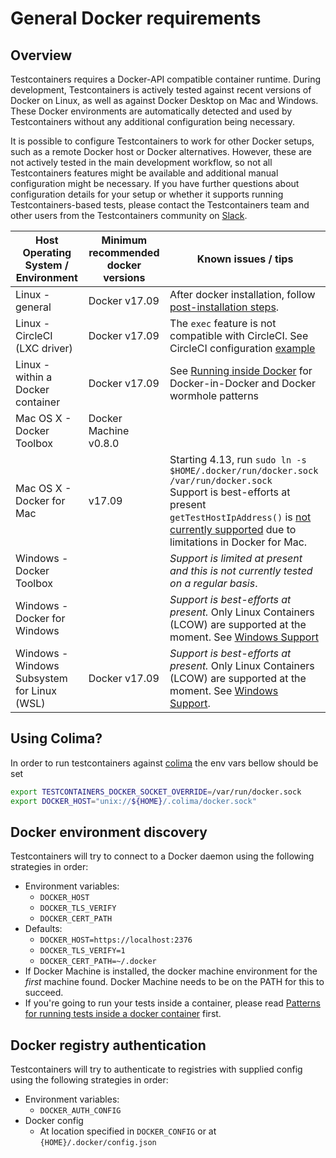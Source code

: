 # General Docker requirements

## Overview

Testcontainers requires a Docker-API compatible container runtime. 
During development, Testcontainers is actively tested against recent versions of Docker on Linux, as well as against Docker Desktop on Mac and Windows. 
These Docker environments are automatically detected and used by Testcontainers without any additional configuration being necessary.

It is possible to configure Testcontainers to work for other Docker setups, such as a remote Docker host or Docker alternatives. 
However, these are not actively tested in the main development workflow, so not all Testcontainers features might be available and additional manual configuration might be necessary. 
If you have further questions about configuration details for your setup or whether it supports running Testcontainers-based tests, 
please contact the Testcontainers team and other users from the Testcontainers community on [Slack](https://slack.testcontainers.org/).

| Host Operating System / Environment | Minimum recommended docker versions | Known issues / tips                                                                                                                                                                                                                                                                       |
|-------------------------------------|-----------------------------|-------------------------------------------------------------------------------------------------------------------------------------------------------------------------------------------------------------------------------------------------------------------------------------------|
| Linux - general                     | Docker v17.09              | After docker installation, follow [post-installation steps](https://docs.docker.com/engine/install/linux-postinstall/).                                                                                                                                                                   |
| Linux - CircleCI (LXC driver)      | Docker v17.09               | The `exec` feature is not compatible with CircleCI. See CircleCI configuration [example](./continuous_integration/circle_ci.md)                                                                                                                                                           |
| Linux - within a Docker container            | Docker v17.09              | See [Running inside Docker](continuous_integration/dind_patterns.md) for Docker-in-Docker and Docker wormhole patterns                                                                                                                                                                    |
| Mac OS X - Docker Toolbox           | Docker Machine v0.8.0  |                                                                                                                                                                                                                                                                                           |
| Mac OS X - Docker for Mac      | v17.09          | Starting 4.13, run `sudo ln -s $HOME/.docker/run/docker.sock /var/run/docker.sock`<br>Support is best-efforts at present<br>`getTestHostIpAddress()` is [not currently supported](https://github.com/testcontainers/testcontainers-java/issues/166) due to limitations in Docker for Mac. |
| Windows - Docker Toolbox            |                             | *Support is limited at present and this is not currently tested on a regular basis*.                                                                                                                                                                                                      |
| Windows - Docker for Windows   |                             | *Support is best-efforts at present.* Only Linux Containers (LCOW) are supported at the moment. See [Windows Support](windows.md)                                                                                                                                                         |
| Windows - Windows Subsystem for Linux (WSL) | Docker v17.09                       | *Support is best-efforts at present.* Only Linux Containers (LCOW) are supported at the moment. See [Windows Support](windows.md).                                                                                                                                                        |

## Using Colima?

In order to run testcontainers against [colima](https://github.com/abiosoft/colima) the env vars bellow should be set

```bash
export TESTCONTAINERS_DOCKER_SOCKET_OVERRIDE=/var/run/docker.sock
export DOCKER_HOST="unix://${HOME}/.colima/docker.sock"
```

## Docker environment discovery

Testcontainers will try to connect to a Docker daemon using the following strategies in order:

* Environment variables:
	* `DOCKER_HOST`
	* `DOCKER_TLS_VERIFY`
	* `DOCKER_CERT_PATH`
* Defaults:
	* `DOCKER_HOST=https://localhost:2376`
	* `DOCKER_TLS_VERIFY=1`
	* `DOCKER_CERT_PATH=~/.docker`
* If Docker Machine is installed, the docker machine environment for the *first* machine found. Docker Machine needs to be on the PATH for this to succeed.
* If you're going to run your tests inside a container, please read [Patterns for running tests inside a docker container](continuous_integration/dind_patterns.md) first.

## Docker registry authentication

Testcontainers will try to authenticate to registries with supplied config using the following strategies in order:

* Environment variables:
    * `DOCKER_AUTH_CONFIG`
* Docker config
	* At location specified in `DOCKER_CONFIG` or at `{HOME}/.docker/config.json`
